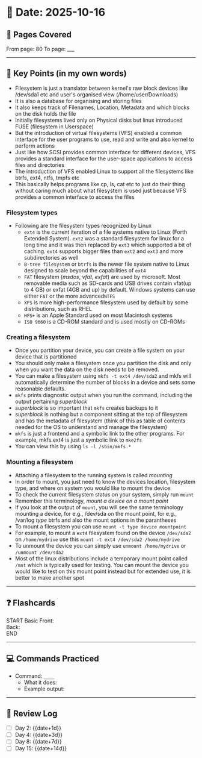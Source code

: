 # 📅 Date: 2025-10-16
## 📖 Pages Covered
From page: 80 To page: ___

---

## 📝 Key Points (in my own words)
- Filesystem is just a translator between kernel's raw block devices like /dev/sda1 etc and user's organised view (/home/user/Downloads)
- It is also a database for organising and storing files
- It also keeps track of Filenames, Location, Metadata and which blocks on the disk holds the file
- Initially filesystems lived only on Physical disks but linux introduced FUSE (filesystem in Userspace)
- But the introduction of virtual filesystems (VFS) enabled a common interface for the user programs to use, read and write and also kernel to perform actions
- Just like how SCSI provides common interface for different devices, VFS provides a standard interface for the user-space applications to access files and directories
- The introduction of VFS enabled Linux to support all the filesystems like btrfs, ext4, ntfs, tmpfs etc
- This basically helps programs like cp, ls, cat etc to just do their thing without caring much about what filesystem is used just because VFS provides a common interface to access the files

### Filesystem types
- Following are the filesystem types recognized by Linux
    - `ext4` is the current iteration of a file systems native to Linux (Forth Extended System). `ext2` was a standard filesystem for linux for a long time and it was then replaced by `ext3` which supported a bit of caching. `ext4` supports bigger files than `ext2` and `ext3` and more subdirectories as well
    - `B-tree filesystem` or `btrfs` is the newer file system native to Linux designed to scale beyond the capabilities of `ext4`   
    - `FAT` filesystem (*msdos*, *vfat*, *exfat*) are used by microsoft. Most removable media such as SD-cards and USB drives contain vfat(up to 4 GB) or exfat (4GB and up) by default. Windows systems can use either `FAT` or the more advanced`NTFS`   
    - `XFS` is more high-performance filesystem used by default by some distributions, such as RHEL
    - `HFS+` is an Apple Standard used on most Macintosh systems
    - `ISO 9660` is a CD-ROM standard and is used mostly on CD-ROMs 

### Creating a filesystem
- Once you partition your device, you can create a file system on your device that is partitioned
- You should only make a filesystem once you partition the disk and only when you want the data on the disk needs to be removed.
- You can make a filesystem using `mkfs -t ext4 /dev/sda2` and mkfs will automatically determine the number of blocks in a device and sets some reasonable defaults.
- `mkfs` prints diagnostic output when you run the command, including the output pertaining *superblock*  
- *superblock* is so important that `mkfs` creates backups to it   
- *superblock* is nothing but a component sitting at the top of filesystem and has the metadata of filesystem (think of this as table of contents needed for the OS to understand and manage the filesystem)
- `mkfs` is just a frontend and a symbolic link to the other programs. For example, mkfs.ext4 is just a symbolic link to `mke2fs`   
- You can view this by using `ls -l /sbin/mkfs.*` 

### Mounting a filesystem
- Attaching a filesystem to the running system is called *mounting* 
- In order to mount, you just need to know the devices location, filesystem type, and where on system you would like to mount the device
- To check the current filesystem status on your system, simply run `mount`
- Remember this terminology, *mount a device on a mount point* 
- If you look at the output of `mount`, you will see the same terminology mounting a device, for e.g., /dev/sda *on* the mount point, for e.g., /var/log *type* btrfs and also the mount options in the parantheses
- To mount a filesystem you can use `mount -t type device mountpoint`
- For example, to mount a `ext4` filesystem found on the device `/dev/sda2` on `/home/mydrive` use this `mount -t ext4 /dev/sda2 /home/mydrive` 
- To unmount the device you can simply use `unmount /home/mydrive` or `/unmount /dev/sda2`  
- Most of the linux distributions include a temporary mount point called `/mnt` which is typically used for testing. You can mount the device you would like to test on this mount point instead but for extended use, it is better to make another spot

---

## ❓ Flashcards
START
Basic
Front:  
Back:  
END

---

## 💻 Commands Practiced
- Command: `____`
  - What it does:  
  - Example output:  

---

## 🔄 Review Log
- [ ] Day 2: {{date+1d}}
- [ ] Day 4: {{date+3d}}
- [ ] Day 8: {{date+7d}}
- [ ] Day 15: {{date+14d}}
